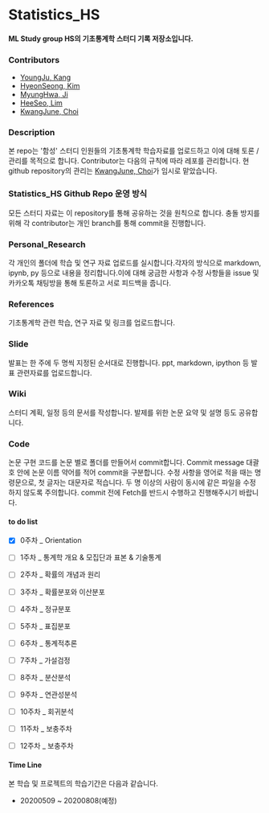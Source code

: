 # Statistics_HS

#### ML Study group HS의 기초통계학 스터디 기록 저장소입니다.


### Contributors
+ [YoungJu, Kang](https://github.com/kyj0920)
+ [HyeonSeong, Kim](https://github.com/khs070911)
+ [MyungHwa, Ji](https://github.com/star6973)
+ [HeeSeo, Lim](https://github.com/limhs1)
+ [KwangJune, Choi](https://github.com/kwangjunechoi7)



### Description
본 repo는 '함성' 스터디 인원들의 기초통계학 학습자료를 업로드하고 이에 대해 토론 / 관리를 목적으로 합니다. Contributor는 다음의 규칙에 따라 레포를 관리합니다. 현 github repository의 관리는 [KwangJune, Choi](https://github.com/kwangjunechoi7)가 임시로 맡았습니다.



### Statistics_HS Github Repo 운영 방식
모든 스터디 자료는 이 repository를 통해 공유하는 것을 원칙으로 합니다. 충돌 방지를 위해 각 contributor는 개인 branch를 통해 commit을 진행합니다.



### Personal_Research
각 개인의 폴더에 학습 및 연구 자료 업로드를 실시합니다.각자의 방식으로 markdown, ipynb, py 등으로 내용을 정리합니다.이에 대해 궁금한 사항과 수정 사항들을 issue 및 카카오톡 채팅방을 통해 토론하고 서로 피드백을 줍니다.



### References
기초통계학 관련 학습, 연구 자료 및 링크를 업로드합니다.



### Slide
발표는 한 주에 두 명씩 지정된 순서대로 진행합니다. ppt, markdown, ipython 등 발표 관련자료를 업로드합니다.



### Wiki
스터디 계획, 일정 등의 문서를 작성합니다. 발제를 위한 논문 요약 및 설명 등도 공유합니다.



### Code
논문 구현 코드를 논문 별로 폴더를 만들어서 commit합니다.
Commit message 대괄호 안에 논문 이름 약어를 적어 commit을 구분합니다. 수정 사항을 영어로 적을 때는 명령문으로, 첫 글자는 대문자로 적습니다. 두 명 이상의 사람이 동시에 같은 파일을 수정하지 않도록 주의합니다. commit 전에 Fetch를 반드시 수행하고 진행해주시기 바랍니다.



#### to do list
- [x] 0주차 _ Orientation
- [ ] 1주차 _ 통계학 개요 & 모집단과 표본 & 기술통계
- [ ] 2주차 _ 확률의 개념과 원리
- [ ] 3주차 _ 확률분포와 이산분포
- [ ] 4주차 _ 정규분포
- [ ] 5주차 _ 표집분포
- [ ] 6주차 _ 통계적추론
- [ ] 7주차 _ 가설검정
- [ ] 8주차 _ 분산분석
- [ ] 9주차 _ 연관성분석
- [ ] 10주차 _ 회귀분석
- [ ] 11주차 _ 보충주차
- [ ] 12주차 _ 보충주차


#### Time Line
본 학습 및 프로젝트의 학습기간은 다음과 같습니다.
- 20200509 ~ 20200808(예정)
